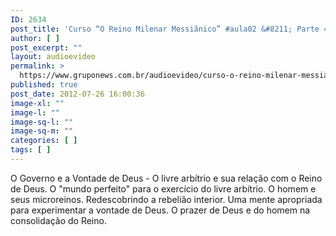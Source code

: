 ```yaml
---
ID: 2634
post_title: 'Curso “O Reino Milenar Messiânico” #aula02 &#8211; Parte 4'
author: [ ]
post_excerpt: ""
layout: audioevideo
permalink: >
  https://www.gruponews.com.br/audioevideo/curso-o-reino-milenar-messianico-aula02-parte-4
published: true
post_date: 2012-07-26 16:00:36
image-xl: ""
image-l: ""
image-sq-l: ""
image-sq-m: ""
categories: [ ]
tags: [ ]
---
```

O Governo e a Vontade de Deus - O livre arbítrio e sua relação com o Reino de Deus. O "mundo perfeito" para o exercício do livre arbítrio. O homem e seus microreinos. Redescobrindo a rebelião interior. Uma mente apropriada para experimentar a vontade de Deus. O prazer de Deus e do homem na consolidação do Reino.
<div></div>